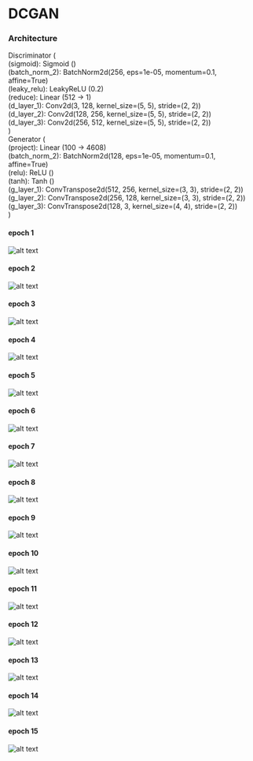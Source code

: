 # DCGAN

### Architecture
Discriminator (<br>
  (sigmoid): Sigmoid ()<br>
  (batch_norm_2): BatchNorm2d(256, eps=1e-05, momentum=0.1, affine=True)<br>
  (leaky_relu): LeakyReLU (0.2)<br>
  (reduce): Linear (512 -> 1)<br>
  (d_layer_1): Conv2d(3, 128, kernel_size=(5, 5), stride=(2, 2))<br>
  (d_layer_2): Conv2d(128, 256, kernel_size=(5, 5), stride=(2, 2))<br>
  (d_layer_3): Conv2d(256, 512, kernel_size=(5, 5), stride=(2, 2))<br>
)<br>
Generator (<br>
  (project): Linear (100 -> 4608)<br>
  (batch_norm_2): BatchNorm2d(128, eps=1e-05, momentum=0.1, affine=True)<br>
  (relu): ReLU ()<br>
  (tanh): Tanh ()<br>
  (g_layer_1): ConvTranspose2d(512, 256, kernel_size=(3, 3), stride=(2, 2))<br>
  (g_layer_2): ConvTranspose2d(256, 128, kernel_size=(3, 3), stride=(2, 2))<br>
  (g_layer_3): ConvTranspose2d(128, 3, kernel_size=(4, 4), stride=(2, 2))<br>
)<br>


#### epoch 1
![alt text](https://github.com/pjavia/GAN/blob/master/dcgan/images/image_1.png)
#### epoch 2
![alt text](https://github.com/pjavia/GAN/blob/master/dcgan/images/image_2.png)
#### epoch 3
![alt text](https://github.com/pjavia/GAN/blob/master/dcgan/images/image_3.png)
#### epoch 4
![alt text](https://github.com/pjavia/GAN/blob/master/dcgan/images/image_4.png)
#### epoch 5
![alt text](https://github.com/pjavia/GAN/blob/master/dcgan/images/image_5.png)
#### epoch 6
![alt text](https://github.com/pjavia/GAN/blob/master/dcgan/images/image_6.png)
#### epoch 7
![alt text](https://github.com/pjavia/GAN/blob/master/dcgan/images/image_7.png)
#### epoch 8
![alt text](https://github.com/pjavia/GAN/blob/master/dcgan/images/image_8.png)
#### epoch 9
![alt text](https://github.com/pjavia/GAN/blob/master/dcgan/images/image_9.png)
#### epoch 10
![alt text](https://github.com/pjavia/GAN/blob/master/dcgan/images/image_10.png)
#### epoch 11
![alt text](https://github.com/pjavia/GAN/blob/master/dcgan/images/image_11.png)
#### epoch 12
![alt text](https://github.com/pjavia/GAN/blob/master/dcgan/images/image_12.png)
#### epoch 13
![alt text](https://github.com/pjavia/GAN/blob/master/dcgan/images/image_13.png)
#### epoch 14
![alt text](https://github.com/pjavia/GAN/blob/master/dcgan/images/image_14.png)
#### epoch 15
![alt text](https://github.com/pjavia/GAN/blob/master/dcgan/images/image_15.png)
